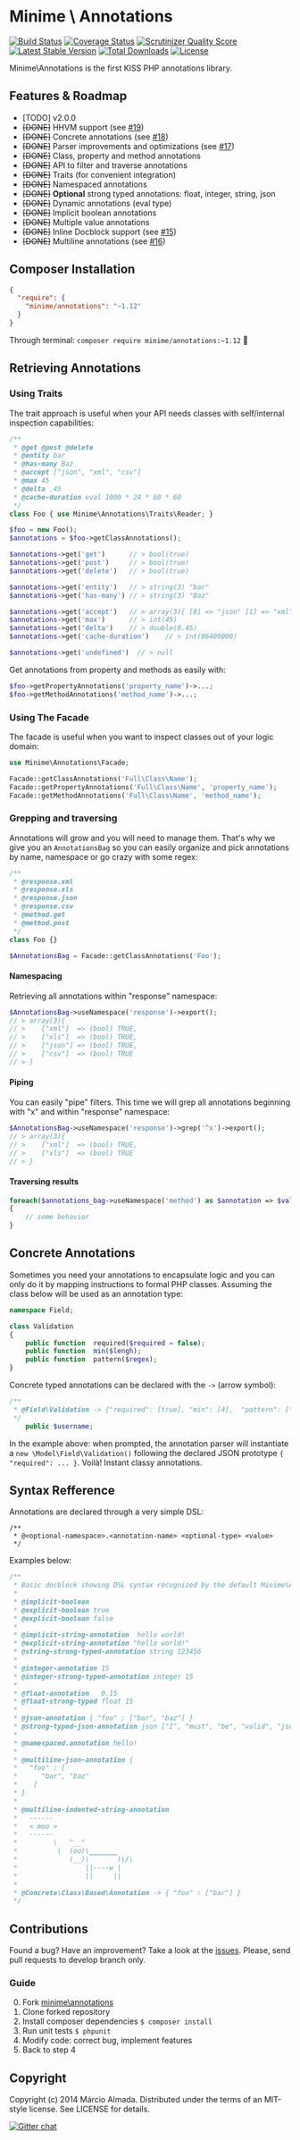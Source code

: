 Minime \ Annotations
==================

[![Build Status](https://travis-ci.org/marcioAlmada/annotations.png?branch=master)](https://travis-ci.org/marcioAlmada/annotations)
[![Coverage Status](https://coveralls.io/repos/marcioAlmada/annotations/badge.png?branch=master)](https://coveralls.io/r/marcioAlmada/annotations?branch=master)
[![Scrutinizer Quality Score](https://scrutinizer-ci.com/g/marcioAlmada/annotations/badges/quality-score.png?s=dba04c50549638ca00a6f22ff35903066f351909)](https://scrutinizer-ci.com/g/marcioAlmada/annotations/)
[![Latest Stable Version](https://poser.pugx.org/minime/annotations/v/stable.png)](https://packagist.org/packages/minime/annotations)
[![Total Downloads](https://poser.pugx.org/minime/annotations/downloads.png)](https://packagist.org/packages/minime/annotations)
[![License](https://poser.pugx.org/minime/annotations/license.png)](https://packagist.org/packages/minime/annotations)

Minime\Annotations is the first KISS PHP annotations library.

## Features & Roadmap
- [TODO] v2.0.0
- ~~[DONE]~~ HHVM support (see [#19](https://github.com/marcioAlmada/annotations/issues/19))
- ~~[DONE]~~ Concrete annotations (see [#18](https://github.com/marcioAlmada/annotations/issues/18))
- ~~[DONE]~~ Parser improvements and optimizations (see [#17](https://github.com/marcioAlmada/annotations/issues/17))
- ~~[DONE]~~ Class, property and method annotations
- ~~[DONE]~~ API to filter and traverse annotations
- ~~[DONE]~~ Traits (for convenient integration)
- ~~[DONE]~~ Namespaced annotations
- ~~[DONE]~~ <b>Optional</b> strong typed annotations: float, integer, string, json
- ~~[DONE]~~ Dynamic annotations (eval type)
- ~~[DONE]~~ Implicit boolean annotations
- ~~[DONE]~~ Multiple value annotations
- ~~[DONE]~~ Inline Docblock support (see [#15](https://github.com/marcioAlmada/annotations/issues/15))
- ~~[DONE]~~ Multiline annotations (see [#16](https://github.com/marcioAlmada/annotations/issues/16))

## Composer Installation

```json
{
  "require": {
    "minime/annotations": "~1.12"
  }
}
```

Through terminal: `composer require minime/annotations:~1.12` :8ball:


## Retrieving Annotations

### Using Traits

The trait approach is useful when your API needs classes with self/internal inspection capabilities:

```php
/**
 * @get @post @delete
 * @entity bar
 * @has-many Baz
 * @accept ["json", "xml", "csv"]
 * @max 45
 * @delta .45
 * @cache-duration eval 1000 * 24 * 60 * 60
 */
class Foo { use Minime\Annotations\Traits\Reader; }

$foo = new Foo();
$annotations = $foo->getClassAnnotations();

$annotations->get('get')      // > bool(true)
$annotations->get('post')     // > bool(true)
$annotations->get('delete')   // > bool(true)

$annotations->get('entity')   // > string(3) "bar"
$annotations->get('has-many') // > string(3) "Baz"

$annotations->get('accept')   // > array(3){ [0] => "json" [1] => "xml" [2] => "csv" }
$annotations->get('max')      // > int(45)
$annotations->get('delta')    // > double(0.45)
$annotations->get('cache-duration')    // > int(86400000)

$annotations->get('undefined')  // > null
```

Get annotations from property and methods as easily with:

```php
$foo->getPropertyAnnotations('property_name')->...;
$foo->getMethodAnnotations('method_name')->...;
```

### Using The Facade

The facade is useful when you want to inspect classes out of your logic domain:

```php
use Minime\Annotations\Facade;

Facade::getClassAnnotations('Full\Class\Name');
Facade::getPropertyAnnotations('Full\Class\Name', 'property_name');
Facade::getMethodAnnotations('Full\Class\Name', 'method_name');
```

### Grepping and traversing

Annotations will grow and you will need to manage them. That's why we give you an `AnnotationsBag` so you can easily organize and pick annotations by name, namespace or go crazy with some regex:

```php
/**
 * @response.xml
 * @response.xls
 * @response.json
 * @response.csv
 * @method.get
 * @method.post
 */
class Foo {}

$AnnotationsBag = Facade::getClassAnnotations('Foo');
```

#### Namespacing

Retrieving all annotations within "response" namespace:

```php
$AnnotationsBag->useNamespace('response')->export();
// > array(3){
// >    ["xml"]  => (bool) TRUE,
// >    ["xls"]  => (bool) TRUE,
// >    ["json"] => (bool) TRUE,
// >    ["csv"]  => (bool) TRUE
// > }
```

#### Piping

You can easily "pipe" filters. This time we will grep all annotations beginning
with "x" and within "response" namespace:

```php
$AnnotationsBag->useNamespace('response')->grep('^x')->export();
// > array(3){
// >    ["xml"]  => (bool) TRUE,
// >    ["xls"]  => (bool) TRUE
// > }
```

#### Traversing results

```php
foreach($annotations_bag->useNamespace('method') as $annotation => $value)
{
    // some behavior
}
```

## Concrete Annotations

Sometimes you need your annotations to encapsulate logic and you can only do it
by mapping instructions to formal PHP classes. Assuming the class below will be used as an annotation type:

```php
namespace Field;

class Validation
{
    public function  required($required = false);
    public function  min($lengh);
    public function  pattern($regex);
}
```

Concrete typed annotations can be declared with the `->` (arrow symbol):

```php
/**
 * @Field\Validation -> {"required": [true], "min": [4],  "pattern": ["/^[a-z0-9_-]+$/"]}
 */
    public $username;
```

In the example above: when prompted, the annotation parser will instantiate a `new \Model\Field\Validation()`
following the declared JSON prototype `{ "required": ... }`. Voilà! Instant classy annotations.

## Syntax Refference

Annotations are declared through a very simple DSL:

```
/**
 * @<optional-namespace>.<annotation-name> <optional-type> <value>
 */
```

Examples below:

```php
/**
 * Basic docblock showing DSL syntax recognized by the default Minime\Annotations\Parser
 *
 * @implicit-boolean
 * @explicit-boolean true
 * @explicit-boolean false
 *
 * @implicit-string-annotation  hello world!
 * @explicit-string-annotation "hello world!"
 * @string-strong-typed-annotation string 123456
 *
 * @integer-annotation 15
 * @integer-strong-typed-annotation integer 15
 *
 * @float-annotation   0.15
 * @float-strong-typed float 15
 *
 * @json-annotation { "foo" : ["bar", "baz"] }
 * @strong-typed-json-annotation json ["I", "must", "be", "valid", "json"]
 * 
 * @namespaced.annotation hello!
 *
 * @multiline-json-annotation {
 *   "foo" : [
 *      "bar", "baz"
 *    ]
 * }
 *
 * @multiline-indented-string-annotation
 *   ------
 *   < moo >
 *   ------ 
 *         \   ^__^
 *          \  (oo)\_______
 *             (__)\       )\/\
 *                 ||----w |
 *                 ||     ||
 * 
 * @Concrete\Class\Based\Annotation -> { "foo" : ["bar"] }
 */
```

## Contributions

Found a bug? Have an improvement? Take a look at the [issues](https://github.com/marcioAlmada/annotations/issues).
Please, send pull requests to develop branch only.

### Guide
 
0. Fork [minime\annotations](https://github.com/marcioAlmada/annotations/fork)
0. Clone forked repository
0. Install composer dependencies `$ composer install`
0. Run unit tests `$ phpunit`
0. Modify code: correct bug, implement features
0. Back to step 4

## Copyright

Copyright (c) 2014 Márcio Almada. Distributed under the terms of an MIT-style license. See LICENSE for details.

[![Gitter chat](https://badges.gitter.im/marcioAlmada/annotations.png)](https://gitter.im/marcioAlmada/annotations)
